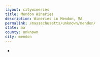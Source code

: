 ```yaml
---
layout: citywineries
title: Mendon Wineries
description: Wineries in Mendon, MA
permalink: /massachusetts/unknown/mendon/
state: ma
county: unknown
city: mendon
---
```

-
